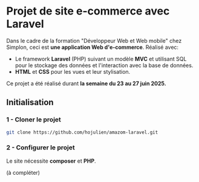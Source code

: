 # Projet de site e-commerce avec Laravel

Dans le cadre de la formation "Développeur Web et Web mobile" chez Simplon, ceci est **une application Web d'e-commerce**. Réalisé avec:

- Le framework **Laravel** (PHP) suivant un modèle **MVC** et utilisant SQL pour le stockage des données et l'interaction avec la base de données.
- **HTML** et **CSS** pour les vues et leur stylisation.

Ce projet a été réalisé durant **la semaine du 23 au 27 juin 2025.**

## Initialisation

### 1 - Cloner le projet

```sh
git clone https://github.com/hojulien/amazom-laravel.git
```

### 2 - Configurer le projet

Le site nécessite **composer** et **PHP**.

(à compléter)
